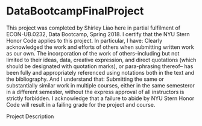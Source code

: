 # DataBootcampFinalProject

  This project was completed by Shirley Liao here in partial fulfilment of ECON-UB.0232, Data Bootcamp, Spring 2018. I certify that the NYU Stern Honor Code applies to this project. In particular, I have: Clearly acknowledged the work and efforts of others when submitting written work as our own. The incorporation of the work of others–including but not limited to their ideas, data, creative expression, and  direct quotations (which should be designated with quotation  marks), or para-phrasing thereof– has been fully and appropriately referenced using notations both in the text and the bibliography. And I understand that: Submitting the same or substantially similar work in multiple courses, either in the same semesteror in a different semester, without the express approval of all instructors is strictly forbidden. I acknowledge that a failure to abide by NYU Stern Honor Code will result in a failing grade for the project and course.
  
  Project Description
